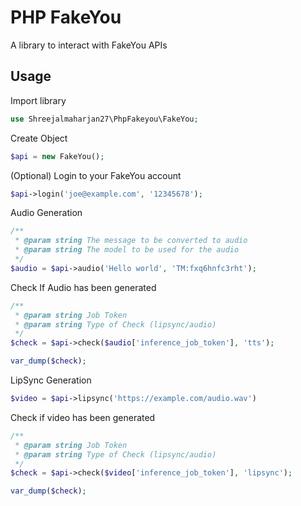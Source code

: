 # PHP FakeYou

A library to interact with FakeYou APIs

## Usage
Import library
```php
use Shreejalmaharjan27\PhpFakeyou\FakeYou;
```

Create Object
```php
$api = new FakeYou();
```

(Optional) Login to your FakeYou account
```php
$api->login('joe@example.com', '12345678');
```

Audio Generation
```php
/**
 * @param string The message to be converted to audio
 * @param string The model to be used for the audio
 */
$audio = $api->audio('Hello world', 'TM:fxq6hnfc3rht');
```

Check If Audio has been generated
```php
/**
 * @param string Job Token
 * @param string Type of Check (lipsync/audio)
 */
$check = $api->check($audio['inference_job_token'], 'tts');

var_dump($check);
```

LipSync Generation
```php
$video = $api->lipsync('https://example.com/audio.wav')
```

Check if video has been generated
```php
/**
 * @param string Job Token
 * @param string Type of Check (lipsync/audio)
 */
$check = $api->check($video['inference_job_token'], 'lipsync');

var_dump($check);
```
